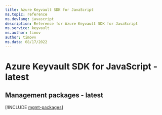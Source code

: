 ```yaml
---
title: Azure Keyvault SDK for JavaScript
ms.topic: reference
ms.devlang: javascript
description: Reference for Azure Keyvault SDK for JavaScript
ms.service: keyvault
ms.author: timov
author: timovv
ms.data: 08/17/2022
---
```

# Azure Keyvault SDK for JavaScript - latest

## Management packages - latest
[!INCLUDE [mgmt-packages](keyvault-mgmt-index.md)]